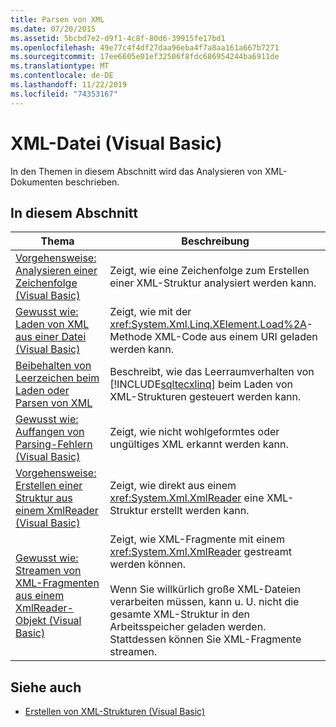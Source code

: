 ```yaml
---
title: Parsen von XML
ms.date: 07/20/2015
ms.assetid: 5bcbd7e2-d9f1-4c8f-80d6-39915fe17bd1
ms.openlocfilehash: 49e77c4f4df27daa96eba4f7a8aa161a667b7271
ms.sourcegitcommit: 17ee6605e01ef32506f8fdc686954244ba6911de
ms.translationtype: MT
ms.contentlocale: de-DE
ms.lasthandoff: 11/22/2019
ms.locfileid: "74353167"
---
```

# <a name="parsing-xml-visual-basic"></a>XML-Datei (Visual Basic)
In den Themen in diesem Abschnitt wird das Analysieren von XML-Dokumenten beschrieben.  
  
## <a name="in-this-section"></a>In diesem Abschnitt  
  
|Thema|Beschreibung|  
|-----------|-----------------|  
|[Vorgehensweise: Analysieren einer Zeichenfolge (Visual Basic)](../../../../visual-basic/programming-guide/concepts/linq/how-to-parse-a-string.md)|Zeigt, wie eine Zeichenfolge zum Erstellen einer XML-Struktur analysiert werden kann.|  
|[Gewusst wie: Laden von XML aus einer Datei (Visual Basic)](../../../../visual-basic/programming-guide/concepts/linq/how-to-load-xml-from-a-file.md)|Zeigt, wie mit der <xref:System.Xml.Linq.XElement.Load%2A>-Methode XML-Code aus einem URI geladen werden kann.|  
|[Beibehalten von Leerzeichen beim Laden oder Parsen von XML](../../../../visual-basic/programming-guide/concepts/linq/preserving-white-space-while-loading-or-parsing-xml.md)|Beschreibt, wie das Leerraumverhalten von [!INCLUDE[sqltecxlinq](~/includes/sqltecxlinq-md.md)] beim Laden von XML-Strukturen gesteuert werden kann.|  
|[Gewusst wie: Auffangen von Parsing-Fehlern (Visual Basic)](../../../../visual-basic/programming-guide/concepts/linq/how-to-catch-parsing-errors.md)|Zeigt, wie nicht wohlgeformtes oder ungültiges XML erkannt werden kann.|  
|[Vorgehensweise: Erstellen einer Struktur aus einem XmlReader (Visual Basic)](../../../../visual-basic/programming-guide/concepts/linq/how-to-create-a-tree-from-an-xmlreader.md)|Zeigt, wie direkt aus einem <xref:System.Xml.XmlReader> eine XML-Struktur erstellt werden kann.|  
|[Gewusst wie: Streamen von XML-Fragmenten aus einem XmlReader-Objekt (Visual Basic)](../../../../visual-basic/programming-guide/concepts/linq/how-to-stream-xml-fragments-from-an-xmlreader.md)|Zeigt, wie XML-Fragmente mit einem <xref:System.Xml.XmlReader> gestreamt werden können.<br /><br /> Wenn Sie willkürlich große XML-Dateien verarbeiten müssen, kann u. U. nicht die gesamte XML-Struktur in den Arbeitsspeicher geladen werden. Stattdessen können Sie XML-Fragmente streamen.|  
  
## <a name="see-also"></a>Siehe auch

- [Erstellen von XML-Strukturen (Visual Basic)](../../../../visual-basic/programming-guide/concepts/linq/creating-xml-trees.md)
